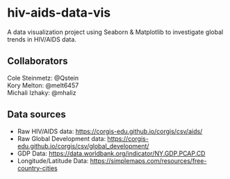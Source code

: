 # hiv-aids-data-vis
A data visualization project using Seaborn &amp; Matplotlib to investigate global trends in HIV/AIDS data.

## Collaborators
Cole Steinmetz: @Qstein  
Kory Melton: @melt6457  
Michali Izhaky: @mhaliz  

## Data sources
* Raw HIV/AIDS data: https://corgis-edu.github.io/corgis/csv/aids/
* Raw Global Development data: https://corgis-edu.github.io/corgis/csv/global_development/
* GDP Data: https://data.worldbank.org/indicator/NY.GDP.PCAP.CD
* Longitude/Latitude Data: https://simplemaps.com/resources/free-country-cities
